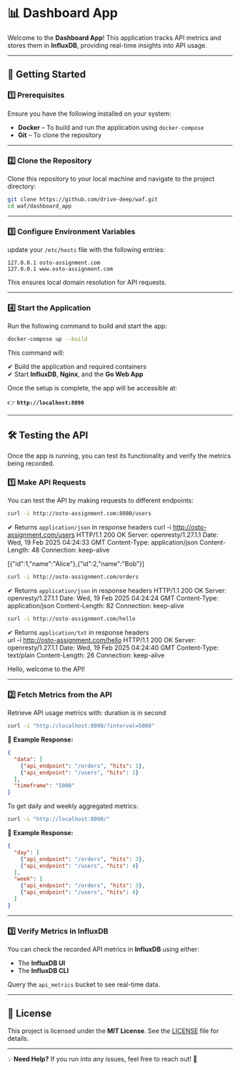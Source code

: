 # **📊 Dashboard App**  

Welcome to the **Dashboard App**! This application tracks API metrics and stores them in **InfluxDB**, providing real-time insights into API usage.  

---

## **🚀 Getting Started**  

### **1️⃣ Prerequisites**  

Ensure you have the following installed on your system:  

- **Docker** – To build and run the application using `docker-compose`  
- **Git** – To clone the repository  

---

### **2️⃣ Clone the Repository**  

Clone this repository to your local machine and navigate to the project directory:  

```bash
git clone https://github.com/drive-deep/waf.git
cd waf/dashboard_app
```

---

### **3️⃣ Configure Environment Variables**  
update your `/etc/hosts` file with the following entries:  

```text
127.0.0.1 osto-assignment.com
127.0.0.1 www.osto-assignment.com
```

This ensures local domain resolution for API requests.

---

### **4️⃣ Start the Application**  

Run the following command to build and start the app:  

```bash
docker-compose up --build
```

This command will:  

✔ Build the application and required containers  
✔ Start **InfluxDB**, **Nginx**, and the **Go Web App**  

Once the setup is complete, the app will be accessible at:  

👉 **`http://localhost:8090`**  

---

## **🛠 Testing the API**  

Once the app is running, you can test its functionality and verify the metrics being recorded.  

### **1️⃣ Make API Requests**  

You can test the API by making requests to different endpoints:  

```bash
curl -i http://osto-assignment.com:8080/users
```
✔ Returns `application/json` in response headers 
curl -i http://osto-assignment.com/users
  HTTP/1.1 200 OK
  Server: openresty/1.27.1.1
  Date: Wed, 19 Feb 2025 04:24:33 GMT
  Content-Type: application/json
  Content-Length: 48
  Connection: keep-alive

[{"id":1,"name":"Alice"},{"id":2,"name":"Bob"}] 

```bash
curl -i http://osto-assignment.com/orders
```
✔ Returns `application/json` in response headers 
  HTTP/1.1 200 OK
  Server: openresty/1.27.1.1
  Date: Wed, 19 Feb 2025 04:24:24 GMT
  Content-Type: application/json
  Content-Length: 82
  Connection: keep-alive

```bash
curl -i http://osto-assignment.com/hello
```
✔ Returns `application/txt` in response headers  
  url -i http://osto-assignment.com/hello
  HTTP/1.1 200 OK
  Server: openresty/1.27.1.1
  Date: Wed, 19 Feb 2025 04:24:40 GMT
  Content-Type: text/plain
  Content-Length: 26
  Connection: keep-alive

  Hello, welcome to the API!

---

### **2️⃣ Fetch Metrics from the API**  

Retrieve API usage metrics with:  duration is in second

```bash
curl -i "http://localhost:8090/?interval=5000"
```

📌 **Example Response:**  

```json
{
  "data": [
    {"api_endpoint": "/orders", "hits": 1},
    {"api_endpoint": "/users", "hits": 1}
  ],
  "timeframe": "5000"
}
```

To get daily and weekly aggregated metrics:  

```bash
curl -i "http://localhost:8090/"
```

📌 **Example Response:**  

```json
{
  "day": [
    {"api_endpoint": "/orders", "hits": 3},
    {"api_endpoint": "/users", "hits": 4}
  ],
  "week": [
    {"api_endpoint": "/orders", "hits": 3},
    {"api_endpoint": "/users", "hits": 4}
  ]
}
```

---

### **3️⃣ Verify Metrics in InfluxDB**  

You can check the recorded API metrics in **InfluxDB** using either:  

- The **InfluxDB UI**  
- The **InfluxDB CLI**  

Query the `api_metrics` bucket to see real-time data.

---

## **📜 License**  

This project is licensed under the **MIT License**. See the [LICENSE](LICENSE) file for details.  

---

💡 **Need Help?** If you run into any issues, feel free to reach out! 🚀  